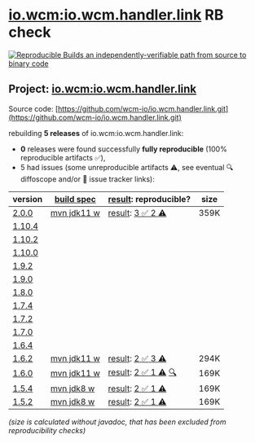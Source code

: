 [io.wcm:io.wcm.handler.link](https://central.sonatype.com/artifact/io.wcm/io.wcm.handler.link/versions) RB check
=======

[![Reproducible Builds](https://reproducible-builds.org/images/logos/rb.svg) an independently-verifiable path from source to binary code](https://reproducible-builds.org/)

## Project: [io.wcm:io.wcm.handler.link](https://central.sonatype.com/artifact/io.wcm/io.wcm.handler.link/versions)

Source code: [https://github.com/wcm-io/io.wcm.handler.link.git](https://github.com/wcm-io/io.wcm.handler.link.git)

rebuilding **5 releases** of io.wcm:io.wcm.handler.link:
- **0** releases were found successfully **fully reproducible** (100% reproducible artifacts :white_check_mark:),
- 5 had issues (some unreproducible artifacts :warning:, see eventual :mag: diffoscope and/or :memo: issue tracker links):

| version | [build spec](/BUILDSPEC.md) | [result](https://reproducible-builds.org/docs/jvm/): reproducible? | size |
| -- | --------- | ------ | -- |
| [2.0.0](https://central.sonatype.com/artifact/io.wcm/io.wcm.handler.link/2.0.0/pom) | [mvn jdk11 w](io.wcm.handler.link-2.0.0.buildspec) | [result](io.wcm.handler.link-2.0.0.buildinfo): [3 :white_check_mark:  2 :warning:](io.wcm.handler.link-2.0.0.buildcompare) | 359K |
| [1.10.4](https://central.sonatype.com/artifact/io.wcm/io.wcm.handler.link/1.10.4/pom) | | | |
| [1.10.2](https://central.sonatype.com/artifact/io.wcm/io.wcm.handler.link/1.10.2/pom) | | | |
| [1.10.0](https://central.sonatype.com/artifact/io.wcm/io.wcm.handler.link/1.10.0/pom) | | | |
| [1.9.2](https://central.sonatype.com/artifact/io.wcm/io.wcm.handler.link/1.9.2/pom) | | | |
| [1.9.0](https://central.sonatype.com/artifact/io.wcm/io.wcm.handler.link/1.9.0/pom) | | | |
| [1.8.0](https://central.sonatype.com/artifact/io.wcm/io.wcm.handler.link/1.8.0/pom) | | | |
| [1.7.4](https://central.sonatype.com/artifact/io.wcm/io.wcm.handler.link/1.7.4/pom) | | | |
| [1.7.2](https://central.sonatype.com/artifact/io.wcm/io.wcm.handler.link/1.7.2/pom) | | | |
| [1.7.0](https://central.sonatype.com/artifact/io.wcm/io.wcm.handler.link/1.7.0/pom) | | | |
| [1.6.4](https://central.sonatype.com/artifact/io.wcm/io.wcm.handler.link/1.6.4/pom) | | | |
| [1.6.2](https://central.sonatype.com/artifact/io.wcm/io.wcm.handler.link/1.6.2/pom) | [mvn jdk11 w](wcm-link-1.6.2.buildspec) | [result](io.wcm.handler.link-1.6.2.buildinfo): [2 :white_check_mark:  3 :warning:](io.wcm.handler.link-1.6.2.buildcompare) | 294K |
| [1.6.0](https://central.sonatype.com/artifact/io.wcm/io.wcm.handler.link/1.6.0/pom) | [mvn jdk11 w](wcm-link-1.6.0.buildspec) | [result](io.wcm.handler.link-1.6.0.buildinfo): [2 :white_check_mark:  1 :warning:](io.wcm.handler.link-1.6.0.buildcompare) [:mag:](io.wcm.handler.link-1.6.0.diffoscope) | 169K |
| [1.5.4](https://central.sonatype.com/artifact/io.wcm/io.wcm.handler.link/1.5.4/pom) | [mvn jdk8 w](wcm-link-1.5.4.buildspec) | [result](io.wcm.handler.link-1.5.4.buildinfo): [2 :white_check_mark:  1 :warning:](io.wcm.handler.link-1.5.4.buildcompare) | 169K |
| [1.5.2](https://central.sonatype.com/artifact/io.wcm/io.wcm.handler.link/1.5.2/pom) | [mvn jdk8 w](wcm-link-1.5.2.buildspec) | [result](io.wcm.handler.link-1.5.2.buildinfo): [2 :white_check_mark:  1 :warning:](io.wcm.handler.link-1.5.2.buildcompare) | 169K |

<i>(size is calculated without javadoc, that has been excluded from reproducibility checks)</i>
